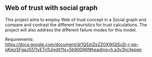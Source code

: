 Web of trust with social graph 
---------------------------------
This project aims to employ Web of trust concept in a Social graph and compare and contrast the different heuristics for trust calculations. The project will also address the different failure modes for this model.

Requirements:
https://docs.google.com/document/d/1QSztZeZZOXWQlSuSj-r-pp-pKjezSFgaJS511vETn1U/edit?ts=5b90096f#heading=h.a3v3hcjtepep